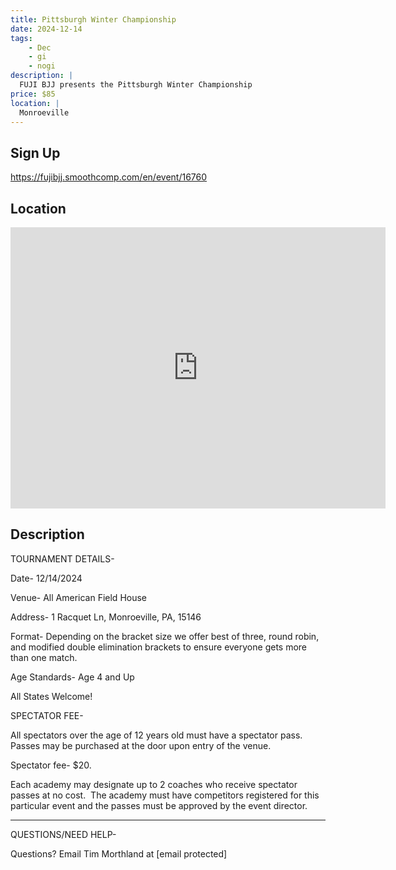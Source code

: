 ```yaml
---
title: Pittsburgh Winter Championship
date: 2024-12-14
tags:
    - Dec
    - gi 
    - nogi 
description: |
  FUJI BJJ presents the Pittsburgh Winter Championship
price: $85
location: |
  Monroeville
---
```

## Sign Up
https://fujibjj.smoothcomp.com/en/event/16760

## Location
<iframe src="https://www.google.com/maps/embed?pb=!1m18!1m12!1m3!1d12345.6789!2d-79.7853580!3d40.4328461!2m3!1f0!2f0!3f0!3m2!1i1024!2i768!4f13.1!3m3!1m2!1s0x0%3A0x0!2z40.4328461!5e0!3m2!1sen!2sus!4v1234567890" width="600" height="450" style="border:0;" allowfullscreen="" loading="lazy"></iframe>

## Description
TOURNAMENT DETAILS- 


Date- 12/14/2024


Venue- All American Field House


Address- 1 Racquet Ln, Monroeville, PA, 15146


Format- Depending on the bracket size we offer best of three, round robin, and modified double elimination brackets to ensure everyone gets more than one match.


Age Standards- Age 4 and Up


All States Welcome!


SPECTATOR FEE-


All spectators over the age of 12 years old must have a spectator pass.  Passes may be purchased at the door upon entry of the venue.



Spectator fee- $20.



Each academy may designate up to 2 coaches who receive spectator passes at no cost.  The academy must have competitors registered for this particular event and the passes must be approved by the event director.


_______________________________________________________________________________


QUESTIONS/NEED HELP-


Questions? Email Tim Morthland at [email protected]